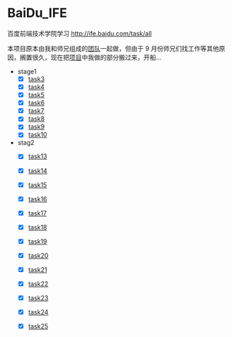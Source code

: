 # BaiDu_IFE
百度前端技术学院学习 http://ife.baidu.com/task/all

本项目原本由我和师兄组成的[团队](https://github.com/1exciting)一起做，但由于 9 月份师兄们找工作等其他原因，搁置很久，现在把[项目](https://github.com/1exciting/BD_FET)中我做的部分搬过来，开船...

- stage1
    + [x] [task3](https://songjinzhong.github.io/BaiDu_IFE/stage1/task3/)
    + [x] [task4](https://songjinzhong.github.io/BaiDu_IFE/stage1/task4/)
    + [x] [task5](https://songjinzhong.github.io/BaiDu_IFE/stage1/task5/)
    + [x] [task6](https://songjinzhong.github.io/BaiDu_IFE/stage1/task6/)
    + [x] [task7](https://songjinzhong.github.io/BaiDu_IFE/stage1/task7/)
    + [x] [task8](https://songjinzhong.github.io/BaiDu_IFE/stage1/task8/)
    + [x] [task9](https://songjinzhong.github.io/BaiDu_IFE/stage1/task9/)
    + [x] [task10](https://songjinzhong.github.io/BaiDu_IFE/stage1/task10/)
    
- stag2
    + [x] [task13](https://songjinzhong.github.io/BaiDu_IFE/stage2/task13/)
    + [x] [task14](https://songjinzhong.github.io/BaiDu_IFE/stage2/task14/)
    + [x] [task15](https://songjinzhong.github.io/BaiDu_IFE/stage2/task15/)
    + [x] [task16](https://songjinzhong.github.io/BaiDu_IFE/stage2/task16/)
    + [x] [task17](https://songjinzhong.github.io/BaiDu_IFE/stage2/task17/)
    + [x] [task18](https://songjinzhong.github.io/BaiDu_IFE/stage2/task18/)
    + [x] [task19](https://songjinzhong.github.io/BaiDu_IFE/stage2/task19/)
    + [x] [task20](https://songjinzhong.github.io/BaiDu_IFE/stage2/task20/)
    + [x] [task21](https://songjinzhong.github.io/BaiDu_IFE/stage2/task21/)
    + [x] [task22](https://songjinzhong.github.io/BaiDu_IFE/stage2/task22/)
    + [x] [task23](https://songjinzhong.github.io/BaiDu_IFE/stage2/task23/)
    + [x] [task24](https://songjinzhong.github.io/BaiDu_IFE/stage2/task24/)
    + [x] [task25](https://songjinzhong.github.io/BaiDu_IFE/stage2/task25/)
    